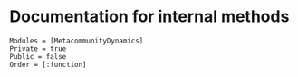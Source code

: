 # Documentation for internal methods

```@autodocs
Modules = [MetacommunityDynamics]
Private = true
Public = false
Order = [:function]
```
